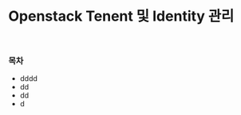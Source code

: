 # Openstack Tenent 및 Identity 관리

</br>
<h3>목차</h3>

- dddd
- dd
- dd
- d
<!--stackedit_data:
eyJoaXN0b3J5IjpbNTk4ODQzNDEzLDE1MDE3OTA4MzBdfQ==
-->